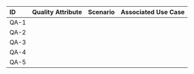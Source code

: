 | ID   | Quality Attribute | Scenario | Associated Use Case |
|:-----|:---|:---| :---|
|QA-1 |  |  |  |
|QA-2 |  |  |  |
|QA-3 |  |  |  |
|QA-4 |  |  |  |
|QA-5 |  |  |  |

